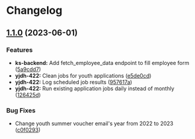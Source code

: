 # Changelog

## [1.1.0](https://github.com/City-of-Helsinki/yjdh/compare/kesaseteli-backend-v1.0.0...kesaseteli-backend-v1.1.0) (2023-06-01)


### Features

* **ks-backend:** Add fetch_employee_data endpoint to fill employee form ([5a9cdd7](https://github.com/City-of-Helsinki/yjdh/commit/5a9cdd78b995a87a7cf87dd3ff128024ec409d4c))
* **yjdh-422:** Clean jobs for youth applications ([e5de0cd](https://github.com/City-of-Helsinki/yjdh/commit/e5de0cd44d1638e97fc431e2cbf4b47e0480496f))
* **yjdh-422:** Log scheduled job results ([957617a](https://github.com/City-of-Helsinki/yjdh/commit/957617ad7974cd8ae877b22e828f6ff31b4ac2bb))
* **yjdh-422:** Run existing application jobs daily instead of monthly ([126425d](https://github.com/City-of-Helsinki/yjdh/commit/126425dc2e5a50023b3283f5b6305fb90b26617a))


### Bug Fixes

* Change youth summer voucher email's year from 2022 to 2023 ([c0f0293](https://github.com/City-of-Helsinki/yjdh/commit/c0f0293b7cb3a7a30fa95b4d7c83624664aebeac))

